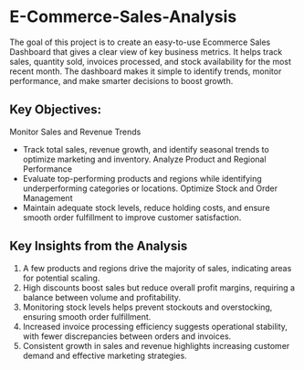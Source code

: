 # E-Commerce-Sales-Analysis
The goal of this project is to create an easy-to-use Ecommerce Sales Dashboard that gives a clear view of key business metrics. It helps track sales, quantity sold, invoices processed, and stock availability for the most recent month. The dashboard makes it simple to identify trends, monitor performance, and make smarter decisions to boost growth.

Key Objectives:
---
Monitor Sales and Revenue Trends
  - Track total sales, revenue growth, and identify seasonal trends to optimize marketing and inventory.
Analyze Product and Regional Performance
  - Evaluate top-performing products and regions while identifying underperforming categories or locations.
Optimize Stock and Order Management
  - Maintain adequate stock levels, reduce holding costs, and ensure smooth order fulfillment to improve customer satisfaction.  

Key Insights from the Analysis
---
1. A few products and regions drive the majority of sales, indicating areas for potential scaling.
2. High discounts boost sales but reduce overall profit margins, requiring a balance between volume and profitability.
3. Monitoring stock levels helps prevent stockouts and overstocking, ensuring smooth order fulfillment.
4. Increased invoice processing efficiency suggests operational stability, with fewer discrepancies between orders and invoices.
5. Consistent growth in sales and revenue highlights increasing customer demand and effective marketing strategies.

